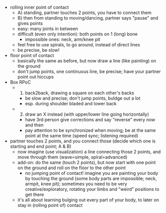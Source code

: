 * rolling inner point of contact
    * A) standing, partner touches 2 points, you have to connect them
    * B) then from standing to moving/dancing, partner says "pause" and gives points
    * easy: many joints in between
    * difficult (even only intention): both points on 1 (long) bone
        * impossible ones: neck, arm/knee pit
    * feel free to use spirals, to go around, instead of direct lines
    * be precise, be slow!
* floor point of contact
    * basically the same as before, but now draw a line (like painting) on the ground
    * don't jump points, one continuous line, be precise; have your partner point out hiccups
* Box RPoC
    * 1) back2back, drawing a square on each other's backs
        * be slow and precise; don't jump points, buldge out a lot
        * esp. during shoulder bladed and lower back
    * 2) draw an X instead (with upper/lower line going horizontally)
        * have 3rd person give corrections and say "reverse" every now and then
        * pay attention to be synchronized when moving; be at the same point at the same time (speed sync; listening required)
* partner touches 2 points, and you connect those (decide which one is starting and end point; A & B)
    * now imagine (use visualization) a line connecting those 2 points, and move through them (wave=simple, spiral=advanced)
    * add-on: do the same (touch 2 points), but now start with one point on the ground and roll on the floor to the other point
        * no jumping point of contact! imagine you are painting your body by touching the ground (some body parts are impossible; neck, armpit, knee pit); sometimes you need to be very creative/exploratory, rotating your limbs and "weird" positions to get there
    * it's all about learning bulging out every part of your body, to later on stay in (rolling point of) contact



